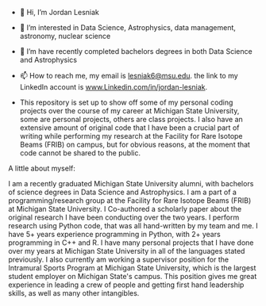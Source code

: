 - 👋 Hi, I’m Jordan Lesniak
- 👀 I’m interested in Data Science, Astrophysics, data management, astronomy, nuclear science
- 🌱 I’m have recently completed bachelors degrees in both Data Science and Astrophysics
- 📫 How to reach me, my email is lesniak6@msu.edu. the link to my LinkedIn account is www.Linkedin.com/in/jordan-lesniak.

- This repository is set up to show off some of my personal coding projects over the course of my career at Michigan State University, some are personal projects,
others are class projects. I also have an extensive amount of original code that I have been a crucial part of writing while performing my research at the 
Facility for Rare Isotope Beams (FRIB) on campus, but for obvious reasons, at the moment that code cannot be shared to the public.


A little about myself:

I am a recently graduated Michigan State University alumni, with bachelors of science degrees in Data Science and Astrophysics. I am a part of a programming/research group at the Facility for Rare Isotope Beams (FRIB) at Michigan State University. I Co-authored a scholarly paper about the original research I have been conducting over the two years. I perform research using Python code, that was all hand-written by my team and me. I have 5+ years experience programming in Python, with 2+ years programming in C++ and R. I have many personal projects that I have done over my years at Michigan State University in all of the languages stated previously. I also currently am working a supervisor position for the Intramural Sports Program at Michigan State University, which is the largest student employer on Michigan State's campus. This position gives me great experience in leading a crew of people and getting first hand leadership skills, as well as many other intangibles.
